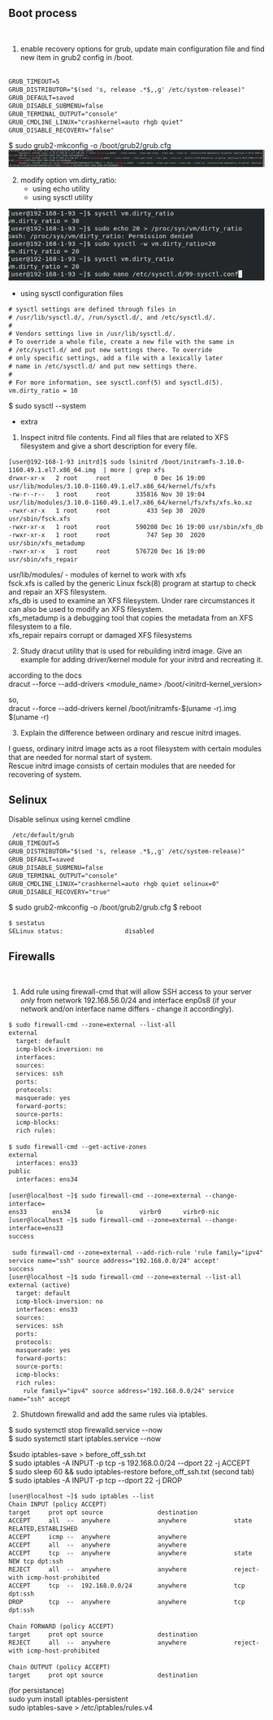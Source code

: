 ## Boot process
​
1. enable recovery options for grub, update main configuration file and find new item in grub2 config in /boot.

```

GRUB_TIMEOUT=5
GRUB_DISTRIBUTOR="$(sed 's, release .*$,,g' /etc/system-release)"
GRUB_DEFAULT=saved
GRUB_DISABLE_SUBMENU=false
GRUB_TERMINAL_OUTPUT="console"
GRUB_CMDLINE_LINUX="crashkernel=auto rhgb quiet"
GRUB_DISABLE_RECOVERY="false"
```
$ sudo grub2-mkconfig -o /boot/grub2/grub.cfg
![images](./images/recovery_on_10.png)

2. modify option vm.dirty_ratio:
   - using echo utility
   - using sysctl utility

![images](./images/utility_10.png)

   - using sysctl configuration files

```
# sysctl settings are defined through files in
# /usr/lib/sysctl.d/, /run/sysctl.d/, and /etc/sysctl.d/.
#
# Vendors settings live in /usr/lib/sysctl.d/.
# To override a whole file, create a new file with the same in
# /etc/sysctl.d/ and put new settings there. To override
# only specific settings, add a file with a lexically later
# name in /etc/sysctl.d/ and put new settings there.
#
# For more information, see sysctl.conf(5) and sysctl.d(5).
vm.dirty_ratio = 10
```
$ sudo sysctl --system

* extra
1. Inspect initrd file contents. Find all files that are related to XFS filesystem and give a short description for every file.

```
[user@192-168-1-93 initrd]$ sudo lsinitrd /boot/initramfs-3.10.0-1160.49.1.el7.x86_64.img  | more | grep xfs
drwxr-xr-x   2 root     root            0 Dec 16 19:00 usr/lib/modules/3.10.0-1160.49.1.el7.x86_64/kernel/fs/xfs
-rw-r--r--   1 root     root       335816 Nov 30 19:04 usr/lib/modules/3.10.0-1160.49.1.el7.x86_64/kernel/fs/xfs/xfs.ko.xz
-rwxr-xr-x   1 root     root          433 Sep 30  2020 usr/sbin/fsck.xfs
-rwxr-xr-x   1 root     root       590208 Dec 16 19:00 usr/sbin/xfs_db
-rwxr-xr-x   1 root     root          747 Sep 30  2020 usr/sbin/xfs_metadump
-rwxr-xr-x   1 root     root       576720 Dec 16 19:00 usr/sbin/xfs_repair
```
usr/lib/modules/ - modules of kernel to work with xfs  <br/>
fsck.xfs is called by the generic Linux fsck(8) program at startup to check and repair an XFS filesystem.  <br/>
xfs_db is  used to examine an XFS filesystem. Under rare circumstances it can also be used to modify an XFS filesystem.  <br/>
xfs_metadump  is a debugging tool that copies the metadata from an XFS filesystem to a file.   <br/>
xfs_repair  repairs  corrupt  or  damaged XFS filesystems 

2. Study dracut utility that is used for rebuilding initrd image. Give an example for adding driver/kernel module for your initrd and recreating it.

according to the docs   <br/>
dracut --force --add-drivers <module_name> /boot/<initrd-kernel_version>  <br/>

so,   <br/>
dracut --force --add-drivers kernel /boot/initramfs-$(uname -r).img $(uname -r)  <br/>

3. Explain the difference between ordinary and rescue initrd images.

I guess, ordinary initrd image acts as a root filesystem with certain modules that are needed for normal start of system. <br/>
Rescue initrd image consists of certain modules that are needed for recovering of system. <br/>

## Selinux

Disable selinux using kernel cmdline

```
 /etc/default/grub
GRUB_TIMEOUT=5
GRUB_DISTRIBUTOR="$(sed 's, release .*$,,g' /etc/system-release)"
GRUB_DEFAULT=saved
GRUB_DISABLE_SUBMENU=false
GRUB_TERMINAL_OUTPUT="console"
GRUB_CMDLINE_LINUX="crashkernel=auto rhgb quiet selinux=0"
GRUB_DISABLE_RECOVERY="true"
```
$ sudo grub2-mkconfig -o /boot/grub2/grub.cfg
$ reboot

```
$ sestatus 
SELinux status:                 disabled
```

## Firewalls
​
1. Add rule using firewall-cmd that will allow SSH access to your server *only* from network 192.168.56.0/24 and interface enp0s8 (if your network and/on interface name differs - change it accordingly).

```
$ sudo firewall-cmd --zone=external --list-all
external
  target: default
  icmp-block-inversion: no
  interfaces: 
  sources: 
  services: ssh
  ports: 
  protocols: 
  masquerade: yes
  forward-ports: 
  source-ports: 
  icmp-blocks: 
  rich rules: 
  
$ sudo firewall-cmd --get-active-zones 
external
  interfaces: ens33
public
  interfaces: ens34

[user@localhost ~]$ sudo firewall-cmd --zone=external --change-interface=
ens33       ens34       lo          virbr0      virbr0-nic  
[user@localhost ~]$ sudo firewall-cmd --zone=external --change-interface=ens33 
success

 sudo firewall-cmd --zone=external --add-rich-rule 'rule family="ipv4" service name="ssh" source address="192.168.0.0/24" accept'
success
[user@localhost ~]$ sudo firewall-cmd --zone=external --list-all
external (active)
  target: default
  icmp-block-inversion: no
  interfaces: ens33
  sources: 
  services: ssh
  ports: 
  protocols: 
  masquerade: yes
  forward-ports: 
  source-ports: 
  icmp-blocks: 
  rich rules: 
	rule family="ipv4" source address="192.168.0.0/24" service name="ssh" accept
```

2. Shutdown firewalld and add the same rules via iptables.

$ sudo systemctl stop firewalld.service --now  <br/>
$ sudo systemctl start iptables.service --now <br/>

$sudo iptables-save > before_off_ssh.txt  <br/>
$ sudo iptables -A INPUT -p tcp -s 192.168.0.0/24  --dport 22 -j ACCEPT  <br/>
$ sudo sleep 60 && sudo iptables-restore before_off_ssh.txt (second tab) <br/>
$ sudo iptables -A INPUT -p tcp --dport 22 -j DROP <br/>

```
[user@localhost ~]$ sudo iptables --list 
Chain INPUT (policy ACCEPT)
target     prot opt source               destination         
ACCEPT     all  --  anywhere             anywhere             state RELATED,ESTABLISHED
ACCEPT     icmp --  anywhere             anywhere            
ACCEPT     all  --  anywhere             anywhere            
ACCEPT     tcp  --  anywhere             anywhere             state NEW tcp dpt:ssh
REJECT     all  --  anywhere             anywhere             reject-with icmp-host-prohibited
ACCEPT     tcp  --  192.168.0.0/24       anywhere             tcp dpt:ssh
DROP       tcp  --  anywhere             anywhere             tcp dpt:ssh

Chain FORWARD (policy ACCEPT)
target     prot opt source               destination         
REJECT     all  --  anywhere             anywhere             reject-with icmp-host-prohibited

Chain OUTPUT (policy ACCEPT)
target     prot opt source               destination         
```

(for persistance)  <br/>
sudo yum install iptables-persistent  <br/>
sudo iptables-save > /etc/iptables/rules.v4 <br/>
